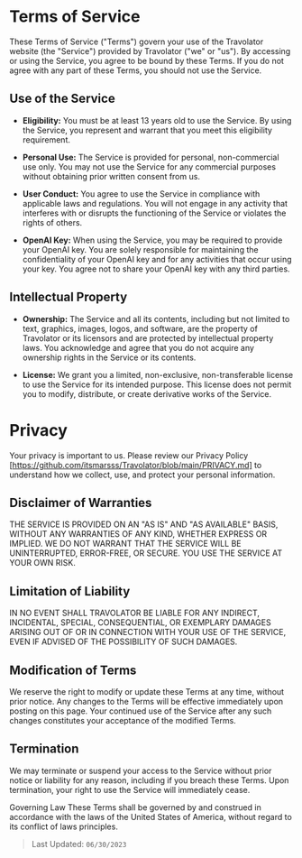 # Terms of Service
These Terms of Service ("Terms") govern your use of the Travolator website (the "Service") provided by Travolator ("we" or "us"). By accessing or using the Service, you agree to be bound by these Terms. If you do not agree with any part of these Terms, you should not use the Service.

## Use of the Service
- **Eligibility:** You must be at least 13 years old to use the Service. By using the Service, you represent and warrant that you meet this eligibility requirement.

- **Personal Use:** The Service is provided for personal, non-commercial use only. You may not use the Service for any commercial purposes without obtaining prior written consent from us.

- **User Conduct:** You agree to use the Service in compliance with applicable laws and regulations. You will not engage in any activity that interferes with or disrupts the functioning of the Service or violates the rights of others.

- **OpenAI Key:** When using the Service, you may be required to provide your OpenAI key. You are solely responsible for maintaining the confidentiality of your OpenAI key and for any activities that occur using your key. You agree not to share your OpenAI key with any third parties.

## Intellectual Property
- **Ownership:** The Service and all its contents, including but not limited to text, graphics, images, logos, and software, are the property of Travolator or its licensors and are protected by intellectual property laws. You acknowledge and agree that you do not acquire any ownership rights in the Service or its contents.

- **License:** We grant you a limited, non-exclusive, non-transferable license to use the Service for its intended purpose. This license does not permit you to modify, distribute, or create derivative works of the Service.

# Privacy
Your privacy is important to us. Please review our Privacy Policy [https://github.com/itsmarsss/Travolator/blob/main/PRIVACY.md] to understand how we collect, use, and protect your personal information.

## Disclaimer of Warranties
THE SERVICE IS PROVIDED ON AN "AS IS" AND "AS AVAILABLE" BASIS, WITHOUT ANY WARRANTIES OF ANY KIND, WHETHER EXPRESS OR IMPLIED. WE DO NOT WARRANT THAT THE SERVICE WILL BE UNINTERRUPTED, ERROR-FREE, OR SECURE. YOU USE THE SERVICE AT YOUR OWN RISK.

## Limitation of Liability
IN NO EVENT SHALL TRAVOLATOR BE LIABLE FOR ANY INDIRECT, INCIDENTAL, SPECIAL, CONSEQUENTIAL, OR EXEMPLARY DAMAGES ARISING OUT OF OR IN CONNECTION WITH YOUR USE OF THE SERVICE, EVEN IF ADVISED OF THE POSSIBILITY OF SUCH DAMAGES.

## Modification of Terms
We reserve the right to modify or update these Terms at any time, without prior notice. Any changes to the Terms will be effective immediately upon posting on this page. Your continued use of the Service after any such changes constitutes your acceptance of the modified Terms.

## Termination
We may terminate or suspend your access to the Service without prior notice or liability for any reason, including if you breach these Terms. Upon termination, your right to use the Service will immediately cease.

Governing Law
These Terms shall be governed by and construed in accordance with the laws of the United States of America, without regard to its conflict of laws principles.

> Last Updated: `06/30/2023`